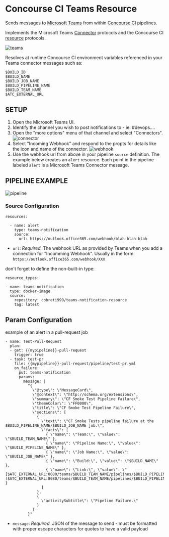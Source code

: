 # Concourse CI Teams Resource

Sends messages to [Microsoft Teams](https://teams.microsoft.com) from
within [Concourse CI](https://concourse.ci) pipelines.

Implements the Microsoft Teams
[Connector](https://dev.outlook.com/Connectors/Reference) protocols and
the Concourse CI [resource](https://concourse.ci/implementing-resources.html)
protocols.

![teams](images/teams2.png)

Resolves at runtime Concourse CI environment variables referenced in your Teams
connector messages such as:

```
$BUILD_ID
$BUILD_NAME
$BUILD_JOB_NAME
$BUILD_PIPELINE_NAME
$BUILD_TEAM_NAME
$ATC_EXTERNAL_URL
```

## SETUP

1. Open the Microsoft Teams UI.
2. Identify the channel you wish to post notifications to - ie: #devops....
3. Open the "more options" menu of that channel and select "Connectors".
![connector](images/connector.png)
4. Select "Incoming Webhook" and respond to the propts for details like the
icon and name of the connector.
![webhook](images/webhook.png)
5. Use the webhook url from above in your pipeline `source` definition.  The
example below creates an `alert` resource.  Each point in the pipeline labeled
`alert` is a Microsoft Teams Connector message.


## PIPELINE EXAMPLE

![pipeline](images/pipeline.png)

### Source Configuration

```
resources:

  - name: alert
    type: teams-notification
    source:
      url: https://outlook.office365.com/webhook/blah-blah-blah
```
* `url`: *Required.* The webhook URL as provided by Teams when you add a
connection for "Incomming Webhook". Usually in the
form: `https://outlook.office365.com/webhook/XXX`

don't forget to define the non-built-in type:

```
resource_types:

- name: teams-notification
  type: docker-image
  source:
    repository: cobreti999/teams-notification-resource
    tag: latest
```

## Param Configuration

example of an alert in a pull-request job
```
- name: Test-Pull-Request
  plan:
  - get: {{mypipeline}}-pull-request
    trigger: true
  - task: test-pr
    file: {{mypipeline}}-pull-request/pipeline/test-pr.yml
    on_failure:
      put: teams-notification
      params:
        message: |
          "{
            \"@type\": \"MessageCard\",
            \"@context\": \"http://schema.org/extensions\",
            \"summary\": \"CF Smoke Test Pipeline Failure\",
            \"themeColor\": \"FF0000\",
            \"title\": \"CF Smoke Test Pipeline Failure\",
            \"sections\": [
              {
                \"text\": \"CF Smoke Tests pipeline failure at the $BUILD_PIPELINE_NAME/$BUILD_JOB_NAME job.\",
                \"facts\": [
                  { \"name\": \"Team:\", \"value\": \"$BUILD_TEAM_NAME\" },
                  { \"name\": \"Pipeline Name:\", \"value\": \"$BUILD_PIPELINE_NAME\" },
                  { \"name\": \"Job Name:\", \"value\": \"$BUILD_JOB_NAME\" },
                  { \"name\": \"Build:\", \"value\": \"$BUILD_NAME\" },
                  { \"name\": \"Link:\", \"value\": \"[$ATC_EXTERNAL_URL:8080/teams/$BUILD_TEAM_NAME/pipelines/$BUILD_PIPELINE_NAME/jobs/$BUILD_JOB_NAME/builds/$BUILD_NAME]($ATC_EXTERNAL_URL:8080/teams/$BUILD_TEAM_NAME/pipelines/$BUILD_PIPELINE_NAME/jobs/$BUILD_JOB_NAME/builds/$BUILD_NAME)\" }
                ]
              },
              {
                \"activitySubtitle\": \"Pipeline Failure.\"
              }
            ]
          }"
```

* `message`: *Required.* JSON of the message to send - must be formatted with proper escape characters for quotes to have a valid payload
